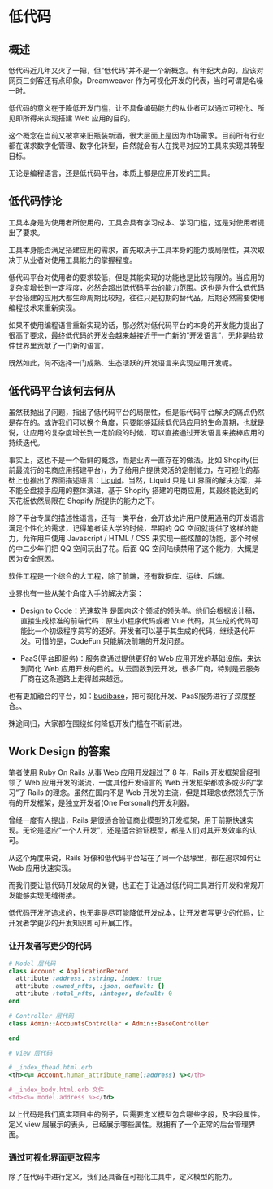 # 低代码

## 概述

低代码近几年又火了一把，但“低代码”并不是一个新概念。有年纪大点的，应该对网页三剑客还有点印象，Dreamweaver 作为可视化开发的代表，当时可谓是名噪一时。

低代码的意义在于降低开发门槛，让不具备编码能力的从业者可以通过可视化、所见即所得来实现搭建 Web 应用的目的。

这个概念在当前又被拿来旧瓶装新酒，很大层面上是因为市场需求。目前所有行业都在谋求数字化管理、数字化转型，自然就会有人在找寻对应的工具来实现其转型目标。

无论是编程语言，还是低代码平台，本质上都是应用开发的工具。


## 低代码悖论

工具本身是为使用者所使用的，工具会具有学习成本、学习门槛，这是对使用者提出了要求。

工具本身能否满足搭建应用的需求，首先取决于工具本身的能力或局限性，其次取决于从业者对使用工具能力的掌握程度。

低代码平台对使用者的要求较低，但是其能实现的功能也是比较有限的。当应用的复杂度增长到一定程度，必然会超出低代码平台的能力范围。这也是为什么低代码平台搭建的应用大都生命周期比较短，往往只是初期的替代品。后期必然需要使用编程技术来重新实现。

如果不使用编程语言重新实现的话，那必然对低代码平台的本身的开发能力提出了很高了要求，最终低代码的开发会越来越接近于一门新的“开发语言”，无非是给软件世界里贡献了一门新的语言。

既然如此，何不选择一门成熟、生态活跃的开发语言来实现应用开发呢。


## 低代码平台该何去何从

虽然我抛出了问题，指出了低代码平台的局限性，但是低代码平台解决的痛点仍然是存在的。或许我们可以换个角度，只要能够延续低代码应用的生命周期，也就是说，让应用的复杂度增长到一定阶段的时候，可以直接通过开发语言来接棒应用的持续迭代。

事实上，这也不是一个新鲜的概念，而是业界一直存在的做法。比如 Shopify(目前最流行的电商应用搭建平台)，为了给用户提供灵活的定制能力，在可视化的基础上也推出了界面描述语言：[Liquid](https://github.com/Shopify/liquid)。当然，Liquid 只是 UI 界面的解决方案，并不能全盘接手应用的整体演进，基于 Shopify 搭建的电商应用，其最终能达到的天花板依然局限在 Shopify 所提供的能力之下。

除了平台专属的描述性语言，还有一类平台，会开放允许用户使用通用的开发语言满足个性化的需求，记得笔者读大学的时候，早期的 QQ 空间就提供了这样的能力，允许用户使用 Javascript / HTML / CSS 来实现一些炫酷的功能，那个时候的中二少年们把 QQ 空间玩出了花。后面 QQ 空间陆续禁用了这个能力，大概是因为安全原因。

软件工程是一个综合的大工程，除了前端，还有数据库、运维、后端。

业界也有一些从某个角度入手的解决方案：

* Design to Code：[光速软件](https://code.fun) 是国内这个领域的领头羊。他们会根据设计稿，直接生成标准的前端代码：原生小程序代码或者 Vue 代码，其生成的代码可能比一个初级程序员写的还好。开发者可以基于其生成的代码，继续迭代开发。可惜的是，CodeFun 只能解决前端的开发问题。

* PaaS(平台即服务)：服务商通过提供更好的 Web 应用开发的基础设施，来达到简化 Web 应用开发的目的。从云函数到云开发，很多厂商，特别是云服务厂商在这条道路上走得越来越远。

也有更加融合的平台，如：[budibase](https://budibase.com)，把可视化开发、PaaS服务进行了深度整合。、

殊途同归，大家都在围绕如何降低开发门槛在不断前进。

## Work Design 的答案

笔者使用 Ruby On Rails 从事 Web 应用开发超过了 8 年，Rails 开发框架曾经引领了 Web 应用开发的潮流，一度其他开发语言的 Web 开发框架都或多或少的“学习”了 Rails 的理念。虽然在国内不是 Web 开发的主流，但是其理念依然领先于所有的开发框架，是独立开发者(One Personal)的开发利器。

曾经一度有人提出，Rails 是很适合验证商业模型的开发框架，用于前期快速实现。无论是适应“一个人开发”，还是适合验证模型，都是人们对其开发效率的认可。

从这个角度来说，Rails 好像和低代码平台站在了同一个战壕里，都在追求如何让 Web 应用快速实现。

而我们要让低代码开发破局的关键，也正在于让通过低代码工具进行开发和常规开发能够实现无缝衔接。

低代码开发所追求的，也无非是尽可能降低开发成本，让开发者写更少的代码，让开发者学更少的开发知识即可开展工作。

### 让开发者写更少的代码

```ruby
# Model 层代码
class Account < ApplicationRecord
  attribute :address, :string, index: true
  attribute :owned_nfts, :json, default: {}
  attribute :total_nfts, :integer, default: 0
end
```

```ruby
# Controller 层代码
class Admin::AccountsController < Admin::BaseController

end
```

```ruby
# View 层代码

# _index_thead.html.erb
<th><%= Account.human_attribute_name(:address) %></th>

# _index_body.html.erb 文件
<td><%= model.address %></td>
```

以上代码是我们真实项目中的例子，只需要定义模型包含哪些字段，及字段属性。定义 view 层展示的表头，已经展示哪些属性。就拥有了一个正常的后台管理界面。

### 通过可视化界面更改程序

除了在代码中进行定义，我们还具备在可视化工具中，定义模型的能力。